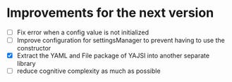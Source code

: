 # Improvements for the next version

- [ ] Fix error when a config value is not initialized
- [ ] Improve configuration for settingsManager to prevent having to use the constructor
- [X] Extract the YAML and File package of YAJSI into another separate library
- [ ] reduce cognitive complexity as much as possible